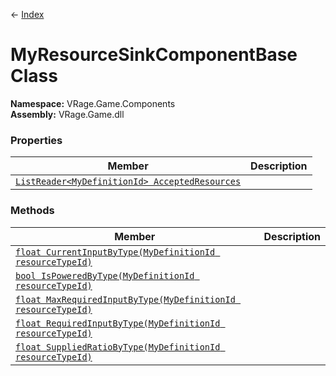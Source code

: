 ← [Index](index.md)
# MyResourceSinkComponentBase Class
**Namespace:** VRage.Game.Components  
**Assembly:** VRage.Game.dll  
### Properties
|Member|Description|
|---|---|
|[`ListReader<MyDefinitionId> AcceptedResources`](VRage.Game.Components.AcceptedResources)||
### Methods
|Member|Description|
|---|---|
|[`float CurrentInputByType(MyDefinitionId resourceTypeId)`](VRage.Game.Components.CurrentInputByType)||
|[`bool IsPoweredByType(MyDefinitionId resourceTypeId)`](VRage.Game.Components.IsPoweredByType)||
|[`float MaxRequiredInputByType(MyDefinitionId resourceTypeId)`](VRage.Game.Components.MaxRequiredInputByType)||
|[`float RequiredInputByType(MyDefinitionId resourceTypeId)`](VRage.Game.Components.RequiredInputByType)||
|[`float SuppliedRatioByType(MyDefinitionId resourceTypeId)`](VRage.Game.Components.SuppliedRatioByType)||
